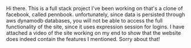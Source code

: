 Hi there. This is a full stack project I've been working on that's a clone of facebook, called pennbook. unfortunately, since data is persisted through aws dynamodb databases, you will not be able to access the full functionality of the site, since it uses expression session for logins. I have attached a video of the site working on my end to show that the website does indeed contain the features I mentioned. Sorry about that!

